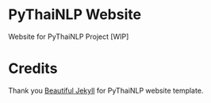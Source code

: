 # PyThaiNLP Website

Website for PyThaiNLP Project [WIP]

# Credits

Thank you [Beautiful Jekyll](https://github.com/daattali/beautiful-jekyll) for PyThaiNLP website template.
